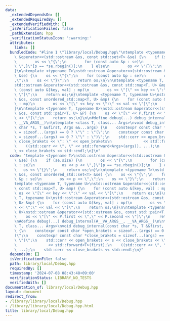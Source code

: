 ```yaml
---
data:
  _extendedDependsOn: []
  _extendedRequiredBy: []
  _extendedVerifiedWith: []
  _isVerificationFailed: false
  _pathExtension: hpp
  _verificationStatusIcon: ':warning:'
  attributes:
    links: []
  bundledCode: "#line 1 \"library/local/Debug.hpp\"\ntemplate <typename T>\nstd::ostream\
    \ &operator<<(std::ostream &os, const std::set<T> &se) {\n    if (se.size) {\n\
    \        os << \"{\";\n        for (const auto &p : se)\n            os << p <<\
    \ \",}\"[p == *se.rbegin()];\n    } else\n        os << \"{}\";\n    return os;\n\
    }\n\ntemplate <typename T>\nstd::ostream &operator<<(std::ostream &os, const unordered_std::set<T>\
    \ &se) {\n    os << \"{\";\n    for (const auto &p : se)\n        os << p << \"\
    ,\";\n    os << \"}\";\n    return os;\n}\n\ntemplate <typename T, typename U>\n\
    std::ostream &operator<<(std::ostream &os, const std::map<T, U> &mp) {\n    for\
    \ (const auto &[key, val] : mp)\n        os << \"[\" << key << \":\" << val <<\
    \ \"]\";\n    return os;\n}\ntemplate <typename T, typename U>\nstd::ostream &operator<<(std::ostream\
    \ &os, const unordered_std::map<T, U> &mp) {\n    for (const auto &[key, val]\
    \ : mp)\n        os << \"[\" << key << \":\" << val << \"]\";\n    return os;\n\
    }\n\ntemplate <typename T, typename U>\nstd::ostream &operator<<(std::ostream\
    \ &os, const std::pair<T, U> &P) {\n    os << \"[\" << P.first << \",\" << P.second\
    \ << \"]\";\n    return os;\n}\n\n#define debug(...) debug_internal(#__VA_ARGS__,\
    \ __VA_ARGS__)\n\ntemplate <class T, class... Args>\nvoid debug_internal(const\
    \ char *s, T &&first, Args &&...args) {\n    constexpr const char *open_brakets\
    \ = sizeof...(args) == 0 ? \"\" : \"(\";\n    constexpr const char *close_brakets\
    \ = sizeof...(args) == 0 ? \"\" : \")\";\n    std::cerr << open_brakets << s <<\
    \ close_brakets << \": \" << open_brakets\n              << std::forward<T>(first);\n\
    \    ((std::cerr << \", \" << std::forward<Args>(args)), ...);\n    std::cerr\
    \ << close_brakets << std::endl;\n}\n"
  code: "template <typename T>\nstd::ostream &operator<<(std::ostream &os, const std::set<T>\
    \ &se) {\n    if (se.size) {\n        os << \"{\";\n        for (const auto &p\
    \ : se)\n            os << p << \",}\"[p == *se.rbegin()];\n    } else\n     \
    \   os << \"{}\";\n    return os;\n}\n\ntemplate <typename T>\nstd::ostream &operator<<(std::ostream\
    \ &os, const unordered_std::set<T> &se) {\n    os << \"{\";\n    for (const auto\
    \ &p : se)\n        os << p << \",\";\n    os << \"}\";\n    return os;\n}\n\n\
    template <typename T, typename U>\nstd::ostream &operator<<(std::ostream &os,\
    \ const std::map<T, U> &mp) {\n    for (const auto &[key, val] : mp)\n       \
    \ os << \"[\" << key << \":\" << val << \"]\";\n    return os;\n}\ntemplate <typename\
    \ T, typename U>\nstd::ostream &operator<<(std::ostream &os, const unordered_std::map<T,\
    \ U> &mp) {\n    for (const auto &[key, val] : mp)\n        os << \"[\" << key\
    \ << \":\" << val << \"]\";\n    return os;\n}\n\ntemplate <typename T, typename\
    \ U>\nstd::ostream &operator<<(std::ostream &os, const std::pair<T, U> &P) {\n\
    \    os << \"[\" << P.first << \",\" << P.second << \"]\";\n    return os;\n}\n\
    \n#define debug(...) debug_internal(#__VA_ARGS__, __VA_ARGS__)\n\ntemplate <class\
    \ T, class... Args>\nvoid debug_internal(const char *s, T &&first, Args &&...args)\
    \ {\n    constexpr const char *open_brakets = sizeof...(args) == 0 ? \"\" : \"\
    (\";\n    constexpr const char *close_brakets = sizeof...(args) == 0 ? \"\" :\
    \ \")\";\n    std::cerr << open_brakets << s << close_brakets << \": \" << open_brakets\n\
    \              << std::forward<T>(first);\n    ((std::cerr << \", \" << std::forward<Args>(args)),\
    \ ...);\n    std::cerr << close_brakets << std::endl;\n}"
  dependsOn: []
  isVerificationFile: false
  path: library/local/Debug.hpp
  requiredBy: []
  timestamp: '2024-07-08 08:43:48+09:00'
  verificationStatus: LIBRARY_NO_TESTS
  verifiedWith: []
documentation_of: library/local/Debug.hpp
layout: document
redirect_from:
- /library/library/local/Debug.hpp
- /library/library/local/Debug.hpp.html
title: library/local/Debug.hpp
---
```

